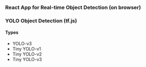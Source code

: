 ### React App for Real-time Object Detection (on browser) 
### YOLO Object Detection (tf.js)

#### Types

- YOLO-v3
- Tiny YOLO-v1
- Tiny YOLO-v2
- Tiny YOLO-v3


